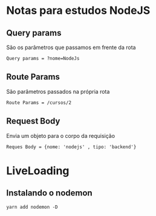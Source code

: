 # Notas para estudos NodeJS

## Query params

São os parâmetros que passamos em frente da rota

```
Query params = ?nome=NodeJs
```

## Route Params

São parâmetros passados na própria rota

```
Route Params = /cursos/2
```

## Request Body

Envia um objeto para o corpo da requisição

```
Reques Body = {nome: 'nodejs' , tipo: 'backend'}
```

# LiveLoading

## Instalando o nodemon

```
yarn add nodemon -D
```
